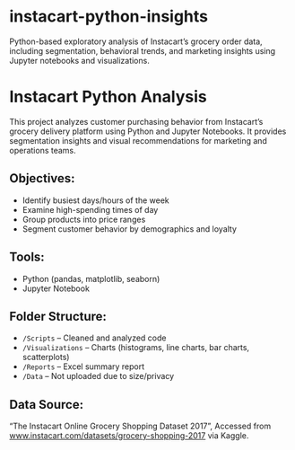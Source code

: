 # instacart-python-insights
Python-based exploratory analysis of Instacart’s grocery order data, including segmentation, behavioral trends, and marketing insights using Jupyter notebooks and visualizations.

# Instacart Python Analysis

This project analyzes customer purchasing behavior from Instacart’s grocery delivery platform using Python and Jupyter Notebooks. It provides segmentation insights and visual recommendations for marketing and operations teams.

## Objectives:
- Identify busiest days/hours of the week
- Examine high-spending times of day
- Group products into price ranges
- Segment customer behavior by demographics and loyalty

## Tools:
- Python (pandas, matplotlib, seaborn)
- Jupyter Notebook

## Folder Structure:
- `/Scripts` – Cleaned and analyzed code
- `/Visualizations` – Charts (histograms, line charts, bar charts, scatterplots)
- `/Reports` – Excel summary report
- `/Data` – Not uploaded due to size/privacy

## Data Source:
“The Instacart Online Grocery Shopping Dataset 2017”, Accessed from www.instacart.com/datasets/grocery-shopping-2017 via Kaggle.
